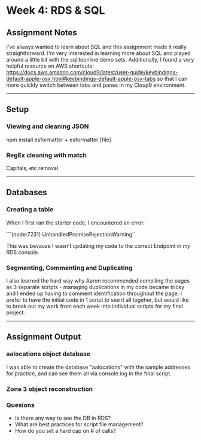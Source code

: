 # Week 4: RDS & SQL

## Assignment Notes 
I've always wanted to learn about SQL and this assignment made it really straightforward. I'm very interested in learning more about SQL and played around a little bit with the sqliteonline demo sets. Additionally, I found a very helpful resource on AWS shortcuts: https://docs.aws.amazon.com/cloud9/latest/user-guide/keybindings-default-apple-osx.html#keybindings-default-apple-osx-tabs so that I can more quickly switch between tabs and panes in my Cloup9 environment.

***

## Setup

### Viewing and cleaning JSON
npm install esformatter + esformatter [file]

### RegEx cleaning with match
Capitals, etc removal

***

## Databases

### Creating a table
When I first ran the starter code, I encountered an error:

```(node:7231) UnhandledPromiseRejectionWarning``

This was bevause I wasn't updating my code to the correct Endpoint in my RDS console.

### Segmenting, Commenting and Duplicating
I also learned the hard way why Aaron recommended compiling the pages as 3 separate scripts - managing duplications in my code became tricky and I ended up having to comment identification throughout the page. I prefer to have the initial code in 1 script to see it all togeher, but would like to break out my work from each week into individual scripts for my final project.  

***
## Assignment Output

### aalocations object database
I was able to create the database "aalocations" with the sample addresses for practice, and can see them all via console.log in the final script.

### Zone 3 object reconstruction

### Quesions
- Is there any way to see the DB in RDS?
- What are best practices for script file management?
- How do you set a hard cap on # of calls?
